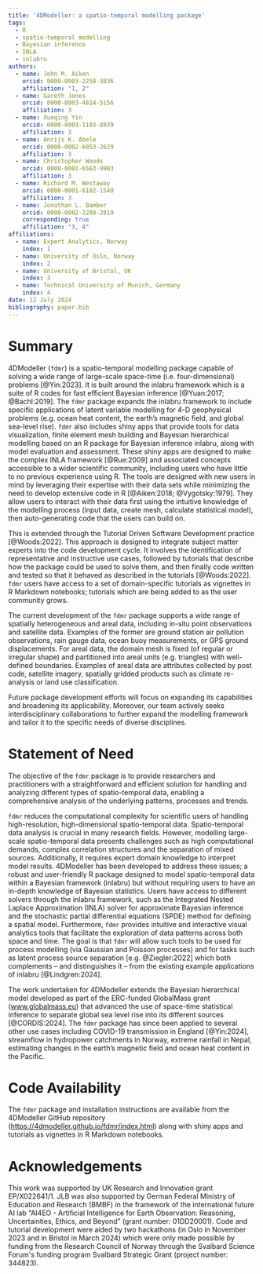 ```yaml
---
title: '4DModeller: a spatio-temporal modelling package'
tags:
  - R
  - spatio-temporal modelling
  - Bayesian inference
  - INLA
  - inlabru
authors:
  - name: John M. Aiken
    orcid: 0000-0003-2258-3836
    affiliation: "1, 2"
  - name: Gareth Jones
    orcid: 0000-0003-4814-5156
    affiliation: 3
  - name: Xueqing Yin
    orcid: 0000-0003-1103-8939
    affiliation: 3
  - name: Anrijs K. Abele
    orcid: 0000-0002-6053-2629
    affiliation: 3
  - name: Christopher Woods
    orcid: 0000-0001-6563-9903
    affiliation: 3
  - name: Richard M. Westaway
    orcid: 0000-0001-6102-1540
    affiliation: 3
  - name: Jonathan L. Bamber
    orcid: 0000-0002-2280-2819
    corresponding: true
    affiliation: "3, 4"
affiliations:
  - name: Expert Analytics, Norway
    index: 1
  - name: University of Oslo, Norway
    index: 2
  - name: University of Bristol, UK
    index: 3
  - name: Technical University of Munich, Germany
    index: 4
date: 12 July 2024
bibliography: paper.bib
---
```


# Summary

4DModeller (`fdmr`) is a spatio-temporal modelling package capable of solving a wide range of large-scale space-time (i.e. four-dimensional) problems [@Yin:2023]. It is built around the inlabru framework which is a suite of R codes for fast efficient Bayesian inference [@Yuan:2017; @Bachl:2019]. The `fdmr` package expands the inlabru framework to include specific applications of latent variable modelling for 4-D geophysical problems (e.g. ocean heat content, the earth’s magnetic field, and global sea-level rise). `fdmr` also includes shiny apps that provide tools for data visualization, finite element mesh building and Bayesian hierarchical modelling based on an R package for Bayesian inference inlabru, along with model evaluation and assessment. These shiny apps are designed to make the complex INLA framework [@Rue:2009] and associated concepts accessible to a wider scientific community, including users who have little to no previous experience using R. The tools are designed with new users in mind by leveraging their expertise with their data sets while minimizing the need to develop extensive code in R [@Aiken:2018; @Vygotsky:1979]. They allow users to interact with their data first using the intuitive knowledge of the modelling process (input data, create mesh, calculate statistical model), then auto-generating code that the users can build on.

This is extended through the Tutorial Driven Software Development practice [@Woods:2022]. This approach is designed to integrate subject matter experts into the code development cycle. It involves the identification of representative and instructive use cases, followed by tutorials that describe how the package could be used to solve them, and then finally code written and tested so that it behaved as described in the tutorials [@Woods:2022]. `fdmr` users have access to a set of domain-specific tutorials as vignettes in R Markdown notebooks; tutorials which are being added to as the user community grows.

The current development of the `fdmr` package supports a wide range of spatially heterogeneous and areal data, including in-situ point observations and satellite data. Examples of the former are ground station air pollution observations, rain gauge data, ocean buoy measurements, or GPS ground displacements. For areal data, the domain mesh is fixed (of regular or irregular shape) and partitioned into areal units (e.g. triangles) with well-defined boundaries. Examples of areal data are attributes collected by post code, satellite imagery, spatially gridded products such as climate re-analysis or land use classification.

Future package development efforts will focus on expanding its capabilities and broadening its applicability. Moreover, our team actively seeks interdisciplinary collaborations to further expand the modelling framework and tailor it to the specific needs of diverse disciplines.

# Statement of Need

The objective of the `fdmr` package is to provide researchers and practitioners with a straightforward and efficient solution for handling and analyzing different types of spatio-temporal data, enabling a comprehensive analysis of the underlying patterns, processes and trends.

`fdmr` reduces the computational complexity for scientific users of handling high-resolution, high-dimensional spatio-temporal data. Spatio-temporal data analysis is crucial in many research fields. However, modelling large-scale spatio-temporal data presents challenges such as high computational demands, complex correlation structures and the separation of mixed sources. Additionally, it requires expert domain knowledge to interpret model results. 4DModeller has been developed to address these issues; a robust and user-friendly R package designed to model spatio-temporal data within a Bayesian framework (inlabru) but without requiring users to have an in-depth knowledge of Bayesian statistics. Users have access to different solvers through the inlabru framework, such as the Integrated Nested Laplace Approximation (INLA) solver for approximate Bayesian inference and the stochastic partial differential equations (SPDE) method for defining a spatial model. Furthermore, `fdmr` provides intuitive and interactive visual analytics tools that facilitate the exploration of data patterns across both space and time. The goal is that `fdmr` will allow such tools to be used for process modelling (via Gaussian and Poisson processes) and for tasks such as latent process source separation [e.g. @Ziegler:2022] which both complements – and distinguishes it – from the existing example applications of inlabru [@Lindgren:2024].

The work undertaken for 4DModeller extends the Bayesian hierarchical model developed as part of the ERC-funded GlobalMass grant (www.globalmass.eu) that advanced the use of space-time statistical inference to separate global sea level rise into its different sources [@CORDIS:2024]. The `fdmr` package has since been applied to several other use cases including COVID-19 transmission in England [@Yin:2024], streamflow in hydropower catchments in Norway, extreme rainfall in Nepal, estimating changes in the earth’s magnetic field and ocean heat content in the Pacific.

# Code Availability

The `fdmr` package and installation instructions are available from the 4DModeller GitHub repository (<https://4dmodeller.github.io/fdmr/index.html>) along with shiny apps and tutorials as vignettes in R Markdown notebooks.

# Acknowledgements

This work was supported by UK Research and Innovation grant EP/X022641/1. JLB was also supported by German Federal Ministry of Education and Research (BMBF) in the framework of the international future AI lab “AI4EO - Artificial Intelligence for Earth Observation: Reasoning, Uncertainties, Ethics, and Beyond” (grant number: 01DD20001). Code and tutorial development were aided by two hackathons (in Oslo in November 2023 and in Bristol in March 2024) which were only made possible by funding from the Research Council of Norway through the Svalbard Science Forum's funding program Svalbard Strategic Grant (project number: 344823).
